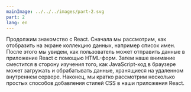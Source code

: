 ```yaml
---
mainImage: ../../../images/part-2.svg
part: 2
lang: en
---
```


<div class="intro">

<!-- Let's continue our introduction to React. First, we will take a look at how to render a data collection, like a list of names, to the screen. After this, we will inspect how a user can submit data to a React application using HTML forms. Next, our focus shifts towards looking at how JavaScript code in the browser can fetch and handle data stored in a remote backend server. Lastly, we will take a quick look at a few simple ways of adding CSS styles to our React applications. -->
Продолжим знакомство с React. Сначала мы рассмотрим, как отобразить на экране коллекцию данных, например список имен. После этого мы увидем, как пользователь может отправить данные в приложение React с помощью HTML-форм. Затем наше внимание сместится в сторону изучения того, как JavaScript-код в браузере может загружать и обрабатывать данные, хранящиеся на удаленном внутреннем сервере. Наконец, мы кратко рассмотрим несколько простых способов добавления стилей CSS в наши приложения React.

</div>